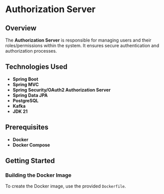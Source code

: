 # Authorization Server

## Overview

The **Authorization Server** is responsible for managing users and their roles/permissions within the system. It ensures
secure authentication and authorization processes.

## Technologies Used

- **Spring Boot**
- **Spring MVC**
- **Spring Security/OAuth2 Authorization Server**
- **Spring Data JPA**
- **PostgreSQL**
- **Kafka**
- **JDK 21**

## Prerequisites

- **Docker**
- **Docker Compose**

## Getting Started

### Building the Docker Image

To create the Docker image, use the provided `Dockerfile`.